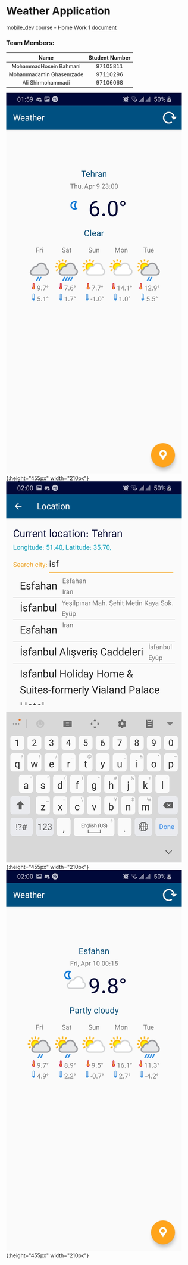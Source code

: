 # Weather Application

mobile_dev course - Home Work 1 [document](https://github.com/sharif-dev/HW1-Weather/raw/master/demo/Mobile_HW1.pdf)

### Team Members:
|        Name        | Student Number |
|:-----------------:|:--------------:|
|   MohammadHosein Bahmani  |    97105811    |
| Mohammadamin Ghasemzade |    97110296    |
|    Ali Shirmohammadi   |    97106068    |

![screen shot 1](https://github.com/sharif-dev/HW1-Weather/raw/master/demo/1.jpg){:height="455px" width="210px"}
![screen shot 2](https://github.com/sharif-dev/HW1-Weather/raw/master/demo/2.jpg){:height="455px" width="210px"}
![screen shot 3](https://github.com/sharif-dev/HW1-Weather/raw/master/demo/3.jpg){:height="455px" width="210px"}